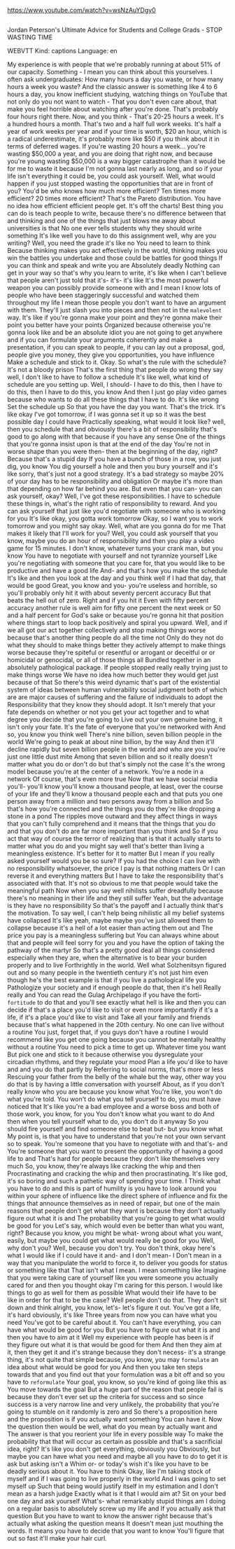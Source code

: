 https://www.youtube.com/watch?v=wsNzAuYDgy0

```
```

Jordan Peterson's Ultimate Advice for Students and College Grads - STOP WASTING TIME

WEBVTT Kind: captions Language: en 

My experience is with people that we're probably running at about 51% of our capacity. Something - I mean you can think about this yourselves. I often ask undergraduates: How many hours a day you waste, or how many hours a week you waste? And the classic answer is something like 4 to 6 hours a day, you know inefficient studying, watching things on YouTube that not only do you not want to watch - That you don't even care about, that make you feel horrible about watching after you're done. That's probably four hours right there. Now, and you think - That's 20-25 hours a week. It's a hundred hours a month. That's two and a half full work weeks. It's half a year of work weeks per year and if your time is worth, $20 an hour, which is a radical underestimate, it's probably more like $50 if you think about it in terms of deferred wages. If you're wasting 20 hours a week... you're wasting $50,000 a year, and you are doing that right now, and because you're young wasting $50,000 is a way bigger catastrophe than it would be for me to waste it because I'm not gonna last nearly as long, and so if your life isn't everything it could be, you could ask yourself. Well, what would happen if you just stopped wasting the opportunities that are in front of you? You'd be who knows how much more efficient? Ten times more efficient? 20 times more efficient? That's the Pareto distribution. You have no idea how efficient efficient people get. It's off the charts! Best thing you can do is teach people to write, because there's no difference between that and thinking and one of the things that just blows me away about universities is that No one ever tells students why they should write something It's like well you have to do this assignment well, why are you writing? Well, you need the grade it's like no You need to learn to think Because thinking makes you act effectively in the world, thinking makes you win the battles you undertake and those could be battles for good things If you can think and speak and write you are Absolutely deadly Nothing can get in your way so that's why you learn to write, it's like when I can't believe that people aren't just told that it's- it's- it's like It's the most powerful weapon you can possibly provide someone with and I mean I know lots of people who have been staggeringly successful and watched them throughout my life I mean those people you don't want to have an argument with them. They'll just slash you into pieces and then not in the `malevolent` way. It's like if you're gonna make your point and they're gonna make their point you better have your points Organized because otherwise you're gonna look like and be an absolute idiot you are not going to get anywhere and if you can formulate your arguments coherently and make a presentation, if you can speak to people, if you can lay out a proposal, god, people give you money, they give you opportunities, you have influence Make a schedule and stick to it. Okay. So what's the rule with the schedule? It's not a bloody prison That's the first thing that people do wrong they say well, I don't like to have to follow a schedule It's like well, what kind of schedule are you setting up. Well, I should- I have to do this, then I have to do this, then I have to do this, you know And then I just go play video games because who wants to do all these things that I have to do. It's like wrong Set the schedule up So that you have the day you want. That's the trick. It's like okay I've got tomorrow, if I was gonna set it up so it was the best possible day I could have Practically speaking, what would it look like? well, then you schedule that and obviously there's a bit of responsibility that's good to go along with that because if you have any sense One of the things that you're gonna insist upon is that at the end of the day You're not in worse shape than you were then- then at the beginning of the day, right? Because that's a stupid day If you have a bunch of those in a row, you just dig, you know You dig yourself a hole and then you bury yourself and it's like sorry, that's just not a good strategy. It's a bad strategy so maybe 20% of your day has to be responsibility and obligation Or maybe it's more than that depending on how far behind you are. But even that you can- you can ask yourself, okay? Well, I've got these responsibilities. I have to schedule these things in, what's the right ratio of responsibility to reward. And you can ask yourself that just like you'd negotiate with someone who is working for you It's like okay, you gotta work tomorrow Okay, so I want you to work tomorrow and you might say okay. Well, what are you gonna do for me That makes it likely that I'll work for you? Well, you could ask yourself that you know, maybe you do an hour of responsibility and then you play a video game for 15 minutes. I don't know, whatever turns your crank man, but you know You have to negotiate with yourself and not tyrannize yourself Like you're negotiating with someone that you care for, that you would like to be productive and have a good life And- and that's how you make the schedule It's like and then you look at the day and you think well if I had that day, that would be good Great, you know and you- you're useless and horrible, so you'll probably only hit it with about seventy percent accuracy But that beats the hell out of zero. Right and if you hit it Even with fifty percent accuracy another rule is well aim for fifty one percent the next week or 50 and a half percent for God's sake or because you're gonna hit that position where things start to loop back positively and spiral you upward. Well, and if we all got our act together collectively and stop making things worse because that's another thing people do all the time not Only do they not do what they should to make things better they actively attempt to make things worse because they're spiteful or resentful or arrogant or deceitful or or homicidal or genocidal, or all of those things all Bundled together in an absolutely pathological package. If people stopped really really trying just to make things worse We have no idea how much better they would get just because of that So there's this weird dynamic that's part of the existential system of ideas between human vulnerability social judgment both of which are are major causes of suffering and the failure of individuals to adopt the Responsibility that they know they should adopt. It Isn't merely that your fate depends on whether or not you get your act together and to what degree you decide that you're going to Live out your own genuine being, it isn't only your fate. It's the fate of everyone that you're networked with And so, you know you think well There's nine billion, seven billion people in the world We're going to peak at about nine billion, by the way And then it'll decline rapidly but seven billion people in the world and who are you you're just one little dust mite Among that seven billion and so it really doesn't matter what you do or don't do but that's simply not the case It's the wrong model because you're at the center of a network. You're a node in a network Of course, that's even more true Now that we have social media you'll- you'll know you'll know a thousand people, at least, over the course of your life and they'll know a thousand people each and that puts you one person away from a million and two persons away from a billion and So that's how you're connected and the things you do they're like dropping a stone in a pond The ripples move outward and they affect things in ways that you can't fully comprehend and it means that the things that you do and that you don't do are far more important than you think and So if you act that way of course the terror of realizing that is that it actually starts to matter what you do and you might say well that's better than living a meaningless existence. It's better for it to matter But I mean if you really asked yourself would you be so sure? If you had the choice I can live with no responsibility whatsoever, the price I pay is that nothing matters Or I can reverse it and everything matters But I have to take the responsibility that's associated with that. It's not so obvious to me that people would take the meaningful path Now when you say well nihilists suffer dreadfully because there's no meaning in their life and they still suffer Yeah, but the advantage is they have no responsibility So that's the payoff and I actually think that's the motivation. To say well, I can't help being nihilistic all my belief systems have collapsed It's like yeah, maybe maybe you've just allowed them to collapse because it's a hell of a lot easier than acting them out and The price you pay is a meaningless suffering but You can always whine about that and people will feel sorry for you and you have the option of taking the pathway of the martyr So that's a pretty good deal all things considered especially when they are, when the alternative is to bear your burden properly and to live Forthrightly in the world. Well what Solzhenitsyn figured out and so many people in the twentieth century it's not just him even though he's the best example is that if you live a pathological life you Pathologize your society and if enough people do that, then it's hell Really really and You can read the Gulag Archipelago if you have the forti- `fortitude` to do that and you'll see exactly what hell is like and then you can decide if that's a place you'd like to visit or even more importantly if it's a life, if it's a place you'd like to visit and Take all your family and friends because that's what happened in the 20th century. No one can live without a routine You just, forget that, if you guys don't have a routine I would recommend like you get one going because you cannot be mentally healthy without a routine You need to pick a time to get up. Whatever time you want But pick one and stick to it because otherwise you dysregulate your circadian rhythms, and they regulate your mood Plan a life you'd like to have and and you do that partly by Referring to social norms, that's more or less Rescuing your father from the belly of the whale but the way, other way you do that is by having a little conversation with yourself About, as if you don't really know who you are because you know what You're like, you won't do what you're told. You won't do what you tell yourself to do, you must have noticed that It's like you're a bad employee and a worse boss and both of those work, you know, for you You don't know what you want to do And then when you tell yourself what to do, you don't do it anyway So you should fire yourself and find someone else to beat but- but you know what My point is, is that you have to understand that you're not your own servant so to speak. You're someone that you have to negotiate with and that's- and You're someone that you want to present the opportunity of having a good life to and That's hard for people because they don't like themselves very much So, you know, they're always like cracking the whip and then Procrastinating and cracking the whip and then procrastinating. It's like god, it's so boring and such a pathetic way of spending your time. I Think what you have to do and this is part of humility is you have to look around you within your sphere of influence like the direct sphere of influence and fix the things that announce themselves as in need of repair, but one of the main reasons that people don't get what they want is because they don't actually figure out what it is and The probability that you're going to get what would be good for you Let's say, which would even be better than what you want, right? Because you know, you might be what- wrong about what you want, easily, but maybe you could get what would really be good for you Well, why don't you? Well, because you don't try. You don't think, okay here's what I would like if I could have it and- and I don't mean- I Don't mean in a way that you manipulate the world to force it, to deliver you goods for status or something like that That isn't what I mean. I mean something like Imagine that you were taking care of yourself like you were someone you actually cared for and then you thought okay I'm caring for this person. I would like things to go as well for them as possible What would their life have to be like in order for that to be the case? Well people don't do that. They don't sit down and think alright, you know, let's- let's figure it out. You've got a life, it's hard obviously, it's like Three years from now you can have what you need You've got to be careful about it. You can't have everything, you can have what would be good for you But you have to figure out what it is and then you have to aim at it Well my experience with people has been is if they figure out what it is that would be good for them And then they aim at it, then they get it and it's strange because they don't necess- it's a strange thing, it's not quite that simple because, you know, you may `formulate` an idea about what would be good for you And then you take ten steps towards that and you find out that your formulation was a bit off and so you have to `reformulate` Your goal, you know, so you're kind of going like this as You move towards the goal But a huge part of the reason that people fail is because they don't ever set up the criteria for success and so since success is a very narrow line and very unlikely, the probability that you're going to stumble on it randomly is zero and So there's a proposition here and the proposition is if you actually want something You can have it. Now the question then would be well, what do you mean by actually want and The answer is that you reorient your life in every possible way To make the probability that that will occur as certain as possible and that's a sacrificial idea, right? It's like you don't get everything, obviously you Obviously, but maybe you can have what you need and maybe all you have to do to get it is ask but asking isn't a Whim or- or today's wish it's like you have to be deadly serious about it. You have to think Okay, like I'm taking stock of myself and if I was going to live properly in the world And I was going to set myself up Such that being would justify itself in my estimation and I don't mean as a harsh judge Exactly what is it that I would aim at? Sit on your bed one day and ask yourself What's- what remarkably stupid things am I doing on a regular basis to absolutely screw up my life and If you actually ask that question But you have to want to know the answer right because that's actually what asking the question means It doesn't mean just mouthing the words. It means you have to decide that you want to know You'll figure that out so fast it'll make your hair curl. 